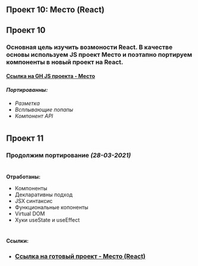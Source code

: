 ## Проект 10: Место (React)

## Проект 10
### Основная цель изучить возмоности React. В качестве основы используем JS проект Место и поэтапно портируем компоненты в новый проект на React.

#### [Ссылка на GH JS проекта - __Место__](https://github.com/DiVoropay/mesto)

#### __*Портированны:*__
* *Разметка*
* *Всплывающие попапы*
* *Компонент API*
#
## Проект 11
### Продолжим портирование *(28-03-2021)*
#

**Отработаны:**

* Компоненты
* Декларативны подход
* JSX синтаксис
* Функциональные копоненты
* Virtual DOM
* Хуки useState и useEffect

#
**Ссылки:**

- ### [Ссылка на готовый проект - __Место (React)__](https://divoropay.github.io/mesto-react/index.html)

